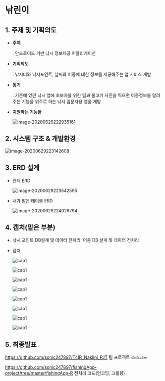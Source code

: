 # 낚린이

## 1. 주제 및 기획의도
- **주제** 

  : 안드로이드 기반 낚시 정보제공 어플리케이션

- **기획의도** 

  : 낚시터와 낚시포인트, 날씨와 어종에 대한 정보를 제공해주는 앱 서비스 개발

- **동기**

  : 기존에 있던 낚시 앱에 초보자를 위한 팁과 물고기 사진을 찍으면 어종정보를 알려주는 기능을 위주로 하는 낚시 입문자용 앱을 개발

- **지원하는 기능들**

  ![image-20200629222935161](images/image-20200629222935161.png)



## 2. 시스템 구조 & 개발환경

  ![image-20200629223142608](images/image-20200629223142608.png)



## 3. ERD 설계

- 전체 ERD

  ![image-20200629223542595](images/image-20200629223542595.png)

- 내가 맡은 테이블 ERD

  ![image-20200629224026794](images/image-20200629224026794.png)

## 4. 캡처(맡은 부분)
  - 낚시 포인트 DB설계 및 데이터 전처리, 어종 DB 설계 및 데이터 전처리

  - 캡처

    ![cap1](images/cap1.png)
    
    ![cap1](images/cap2.png)
    
    ![cap1](images/cap3.png)
    
    ![cap1](images/cap4.png)
    
    ![cap1](images/cap5.png)
    
    ![cap1](images/cap6.png)
    
    ![cap1](images/cap7.png)
    
    ![cap1](images/cap8.png)
    
## 5. 최종발표
https://github.com/sonic247897/T4IR_Naklini_PJT 팀 프로젝트 소스코드

https://github.com/sonic247897/fishingApp-project/tree/master/fishingApp-R 전처리 코드(인코딩, 크롤링)


​    

